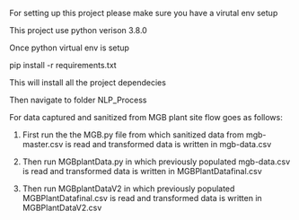 For setting up this project please make sure you have a virutal env setup

This project use python verison 3.8.0

Once python virtual env is setup 

pip install -r requirements.txt 

This will install all the project dependecies

Then navigate to folder NLP_Process

For data captured and sanitized from MGB plant site flow goes as follows:

1. First run the the MGB.py file from which sanitized data from mgb-master.csv is read and transformed data is written in mgb-data.csv

2. Then run MGBplantData.py in which previously populated mgb-data.csv is read and transformed data is written in MGBPlantDatafinal.csv

3. Then run MGBplantDataV2 in which previously populated MGBPlantDatafinal.csv is read and transformed data is written in MGBPlantDataV2.csv